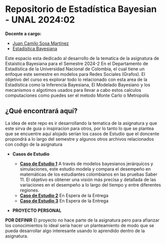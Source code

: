 # Repositorio de Estadística Bayesian - UNAL 2024:02

**Docente a cargo:**
- [Juan Camilo Sosa Martinez](https://sites.google.com/view/juansosa/)
- [Estadística Bayesiana](https://sites.google.com/view/juansosa/bayesian-statistics?authuser=0)

Este espacio esta dedicado al desarrollo de la tematica de la asignatura de Estaística Bayesiana para el Semestre 2024-2 En el Departamento de Estadística de la Universidad Nacional de Colombia, el cual tiene un enfoque  este semestre en modelos para Redes Sociales (Grafos). El objetivo del curso es explorar todo lo relacionado con esta area de la Estadística como la Inferencia Bayesiana, El Modelado Bayesiano y los mecanismos o algotimos usados para llevar a cabo estos calculos computaciones como puedes ser el metodo Monte Carlo o Metropolis

## ¿Qué encontrará aquí?

La idea de este repo es ir desarrollando la tematica de la asignatura y que este sirva de guia o inspiracion para otros, por lo tanto lo que se plantea que se encuentre aquí alojado serían los casos de Estudio que el doncente propondrá a lo largo del semestre y algunos otros archivos relacionados con codigo de la asignatura

- **Casos de Estudio**

     - [**Caso de Estudio 1**](https://github.com/CapStats-ML/Estadistica_Bayesiana/tree/main/Caso1) A través de modelos bayesianos jerárquicos y simulaciones, este estudio modela y compara el desempeño en matemáticas de los estudiantes colombianos en las pruebas Saber 11. El objetivo es obtener una visión más precisa y detallada de las variaciones en el desempeño a lo largo del tiempo y entre diferentes regiones.
     - [**Caso de Estudio 2**]() En Espera de la Entrega
     - [**Caso de Estudio 3**]() En Espera de la Entrega

- **PROYECTO PERSONAL**

**POR DEFINIR** El proyecto no hace parte de la asignatura pero para afianzar los conocimientos lo ideal sería hacer un planteamiento de modo que se pueda desarrollar algo interesante usando lo aprendido dentro de la asignatura.

